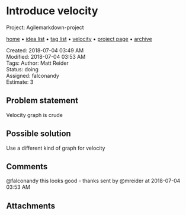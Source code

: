 # Introduce velocity

Project: Agilemarkdown-project

[home](../index.md) • [idea list](../ideas.md) • [tag list](../tags.md) • [velocity](../velocity.md) • [project page](../agilemarkdown-project.md) • [archive](archive.md)

Created: 2018-07-04 03:49 AM  
Modified: 2018-07-04 03:53 AM  
Tags: 
Author: Matt Reider  
Status: doing  
Assigned: falconandy  
Estimate: 3  

## Problem statement

Velocity graph is crude

## Possible solution

Use a different kind of graph for velocity

## Comments

@falconandy this looks good - thanks
sent by @mreider at 2018-07-04 03:53 AM

## Attachments
